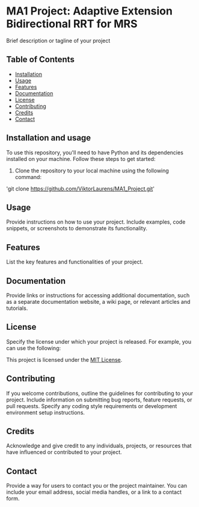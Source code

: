 # MA1 Project: Adaptive Extension Bidirectional RRT for MRS

Brief description or tagline of your project

## Table of Contents
- [Installation](#installation)
- [Usage](#usage)
- [Features](#features)
- [Documentation](#documentation)
- [License](#license)
- [Contributing](#contributing)
- [Credits](#credits)
- [Contact](#contact)

## Installation and usage 

To use this repository, you'll need to have Python and its dependencies installed on your machine. Follow these steps to get started:

1. Clone the repository to your local machine using the following command:


'git clone https://github.com/ViktorLaurens/MA1_Project.git'

## Usage

Provide instructions on how to use your project. Include examples, code snippets, or screenshots to demonstrate its functionality.

## Features

List the key features and functionalities of your project.

## Documentation

Provide links or instructions for accessing additional documentation, such as a separate documentation website, a wiki page, or relevant articles and tutorials.

## License

Specify the license under which your project is released. For example, you can use the following:

This project is licensed under the [MIT License](LICENSE).

## Contributing

If you welcome contributions, outline the guidelines for contributing to your project. Include information on submitting bug reports, feature requests, or pull requests. Specify any coding style requirements or development environment setup instructions.

## Credits

Acknowledge and give credit to any individuals, projects, or resources that have influenced or contributed to your project.

## Contact

Provide a way for users to contact you or the project maintainer. You can include your email address, social media handles, or a link to a contact form.

